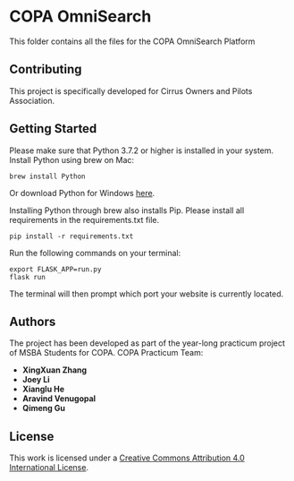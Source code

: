 # COPA OmniSearch

This folder contains all the files for the COPA OmniSearch Platform

## Contributing

This project is specifically developed for Cirrus Owners and Pilots Association.

## Getting Started

Please make sure that Python 3.7.2 or higher is installed in your system. Install Python using brew on Mac:

`brew install Python`

Or download Python for Windows [here](https://www.python.org/downloads/).

Installing Python through brew also installs Pip. Please install all requirements in the requirements.txt file.

`pip install -r requirements.txt`

Run the following commands on your terminal:

```
export FLASK_APP=run.py
flask run
```

The terminal will then prompt which port your website is currently located.

## Authors

The project has been developed as part of the year-long practicum project of MSBA Students for COPA. COPA Practicum Team:

* **XingXuan Zhang**
* **Joey Li**
* **Xianglu He**
* **Aravind Venugopal**
* **Qimeng Gu**

## License

This work is licensed under a [Creative Commons Attribution 4.0 International License](http://creativecommons.org/licenses/by/4.0/).
